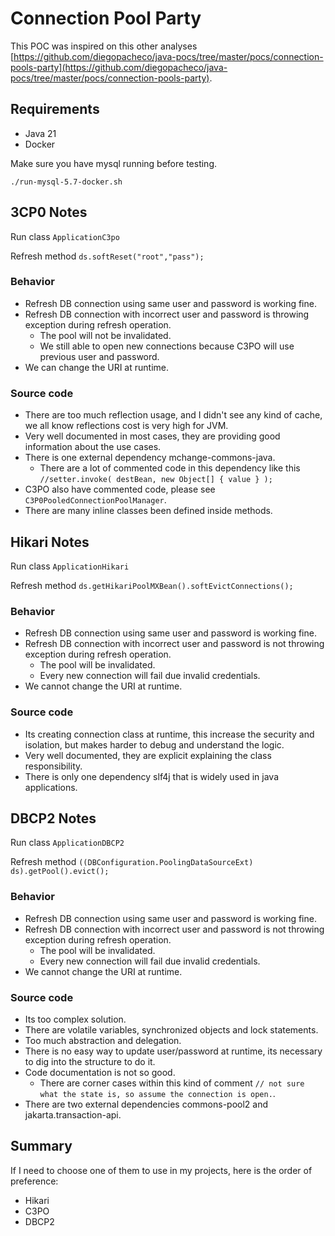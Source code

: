# Connection Pool Party

This POC was inspired on this other analyses [https://github.com/diegopacheco/java-pocs/tree/master/pocs/connection-pools-party](https://github.com/diegopacheco/java-pocs/tree/master/pocs/connection-pools-party).

## Requirements
- Java 21
- Docker

Make sure you have mysql running before testing.
```shell
./run-mysql-5.7-docker.sh
```

## 3CP0 Notes

Run class `ApplicationC3po`

Refresh method `ds.softReset("root","pass");`

### Behavior
- Refresh DB connection using same user and password is working fine.
- Refresh DB connection with incorrect user and password is throwing exception during refresh operation.
  - The pool will not be invalidated.
  - We still able to open new connections because C3PO will use previous user and password.
- We can change the URI at runtime.

### Source code
- There are too much reflection usage, and I didn't see any kind of cache, we all know reflections cost is very high for JVM.
- Very well documented in most cases, they are providing good information about the use cases.
- There is one external dependency mchange-commons-java.
  - There are a lot of commented code in this dependency like this `//setter.invoke( destBean, new Object[] { value } );`
- C3PO also have commented code, please see `C3P0PooledConnectionPoolManager`.
- There are many inline classes been defined inside methods.

## Hikari Notes

Run class `ApplicationHikari`

Refresh method `ds.getHikariPoolMXBean().softEvictConnections();`

### Behavior
- Refresh DB connection using same user and password is working fine.
- Refresh DB connection with incorrect user and password is not throwing exception during refresh operation.
  - The pool will be invalidated.
  - Every new connection will fail due invalid credentials.
- We cannot change the URI at runtime.

### Source code
- Its creating connection class at runtime, this increase the security and isolation, but makes harder to debug and understand the logic.
- Very well documented, they are explicit explaining the class responsibility.
- There is only one dependency slf4j that is widely used in java applications.


## DBCP2 Notes

Run class `ApplicationDBCP2`

Refresh method `((DBConfiguration.PoolingDataSourceExt) ds).getPool().evict();`

### Behavior
- Refresh DB connection using same user and password is working fine.
- Refresh DB connection with incorrect user and password is not throwing exception during refresh operation.
  - The pool will be invalidated.
  - Every new connection will fail due invalid credentials.
- We cannot change the URI at runtime.

### Source code
- Its too complex solution.
- There are volatile variables, synchronized objects and lock statements.
- Too much abstraction and delegation.
- There is no easy way to update user/password at runtime, its necessary to dig into the structure to do it.
- Code documentation is not so good.
  - There are corner cases within this kind of comment `// not sure what the state is, so assume the connection is open.`.
- There are two external dependencies commons-pool2 and jakarta.transaction-api.


## Summary

If I need to choose one of them to use in my projects, here is the order of preference:
- Hikari
- C3PO
- DBCP2